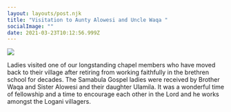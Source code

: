 ```yaml
---
layout: layouts/post.njk
title: "Visitation to Aunty Alowesi and Uncle Waqa "
socialImage: ""
date: 2021-03-23T10:12:56.999Z
---
```


![](/images/alowesi.png)

Ladies visited one of our longstanding chapel members who have moved back to their village after retiring from working faithfully in the brethren school for decades. The Samabula Gospel ladies were received by Brother Waqa and Sister Alowesi and their daughter Ulamila. It was a wonderful time of fellowship and a time to encourage each other in the Lord and he works amongst the Logani villagers.